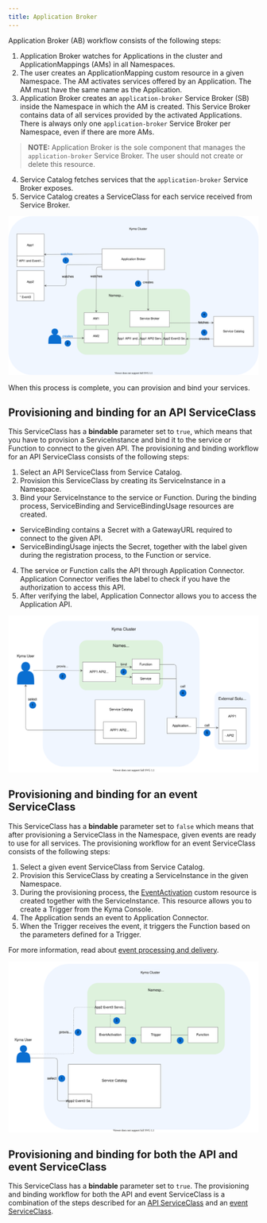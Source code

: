 ```yaml
---
title: Application Broker
---
```


Application Broker (AB) workflow consists of the following steps:

1. Application Broker watches for Applications in the cluster and ApplicationMappings (AMs) in all Namespaces.
2. The user creates an ApplicationMapping custom resource in a given Namespace. The AM activates services offered by an Application. The AM must have the same name as the Application.
3. Application Broker creates an `application-broker` Service Broker (SB) inside the Namespace in which the AM is created. This Service Broker contains data of all services provided by the activated Applications. There is always only one `application-broker` Service Broker per Namespace, even if there are more AMs.

>**NOTE:** Application Broker is the sole component that manages the `application-broker` Service Broker. The user should not create or delete this resource.

4. Service Catalog fetches services that the `application-broker` Service Broker exposes.
5. Service Catalog creates a ServiceClass for each service received from Service Broker.

![AB architecture](assets/ac-AB-architecture.svg)

When this process is complete, you can provision and bind your services.

## Provisioning and binding for an API ServiceClass

This ServiceClass has a **bindable** parameter set to `true`, which means that you have to provision a ServiceInstance and bind it to the service or Function to connect to the given API. The provisioning and binding workflow for an API ServiceClass consists of the following steps:

1. Select an API ServiceClass from Service Catalog.
2. Provision this ServiceClass by creating its ServiceInstance in a Namespace.
3. Bind your ServiceInstance to the service or Function. During the binding process, ServiceBinding and ServiceBindingUsage resources are created.
* ServiceBinding contains a Secret with a GatewayURL required to connect to the given API.
* ServiceBindingUsage injects the Secret, together with the label given during the registration process, to the Function or service.
4. The service or Function calls the API through Application Connector. Application Connector verifies the label to check if you have the authorization to access this API.
5. After verifying the label, Application Connector allows you to access the Application API.

![API Service Class](assets/ac-AB-API-service-class.svg)

## Provisioning and binding for an event ServiceClass

This ServiceClass has a **bindable** parameter set to `false` which means that after provisioning a ServiceClass in the Namespace, given events are ready to use for all services. The provisioning workflow for an event ServiceClass consists of the following steps:

1. Select a given event ServiceClass from Service Catalog.
2. Provision this ServiceClass by creating a ServiceInstance in the given Namespace.
3. During the provisioning process, the [EventActivation](../00-custom-resources/ac-03-eventactivation.md) custom resource is created together with the ServiceInstance. This resource allows you to create a Trigger from the Kyma Console.
4. The Application sends an event to Application Connector.
5. When the Trigger receives the event, it triggers the Function based on the parameters defined for a Trigger.

For more information, read about [event processing and delivery](../evnt-01-event-processing.md).

![Event Service Class](assets/ac-AB-event-service-class.svg)

## Provisioning and binding for both the API and event ServiceClass

This ServiceClass has a **bindable** parameter set to `true`.
The provisioning and binding workflow for both the API and event ServiceClass is a combination of the steps described for an [API ServiceClass](#provisioning-and-binding-for-an-api-serviceclass) and an [event ServiceClass](#provisioning-and-binding-for-an-event-serviceclass).
